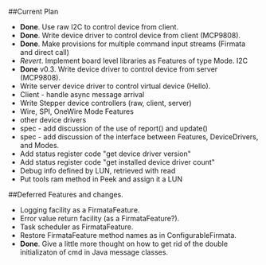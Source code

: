 ##Current Plan

* **Done**.  Use raw I2C to control device from client.
* **Done**.  Write device driver to control device from client (MCP9808).
* **Done**.  Make provisions for multiple command input streams (Firmata and direct call)
* *Revert*. Implement board level libraries as Features of type Mode.  I2C
* **Done** v0.3.  Write device driver to control device from server (MCP9808).
* Write server device driver to control virtual device (Hello).
* Client - handle async message arrival
* Write Stepper device controllers (raw, client, server)
* Wire, SPI, OneWire Mode Features
* other device drivers
* spec - add discussion of the use of report() and update()
* spec - add discussion of the interface between Features, DeviceDrivers, and Modes.
* Add status register code "get device driver version"
* Add status register code "get installed device driver count"
* Debug info defined by LUN, retrieved with read
* Put tools ram method in Peek and assign it a LUN


##Deferred Features and changes.

* Logging facility as a FirmataFeature.
* Error value return facility (as a FirmataFeature?).
* Task scheduler as FirmataFeature.
* Restore FirmataFeature method names as in ConfigurableFirmata.
* **Done**. Give a little more thought on how to get rid of the double initializaton of cmd in Java message classes.
